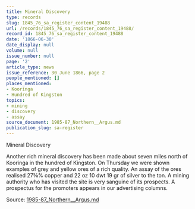```yaml
---
title: Mineral Discovery
type: records
slug: 1845_76_sa_register_content_19488
url: /records/1845_76_sa_register_content_19488/
record_id: 1845_76_sa_register_content_19488
date: '1866-06-30'
date_display: null
volume: null
issue_number: null
page: '2'
article_type: news
issue_reference: 30 June 1866, page 2
people_mentioned: []
places_mentioned:
- Kooringa
- Hundred of Kingston
topics:
- mining
- discovery
- assay
source_document: 1985-87_Northern__Argus.md
publication_slug: sa-register
---
```


Mineral Discovery

Another rich mineral discovery has been made about seven miles north of Kooringa in the hundred of Kingston.  On Thursday we were shown examples of grey and yellow ores of a rich quality.  An assay of the ores realised 27⅝% copper and 22 oz 10 dwt 19 gr of silver to the ton.  A mining authority who has visited the site is very sanguine of its prospects.  A prospectus for the promoters appears in our advertising columns.

Source: [1985-87_Northern__Argus.md](/downloads/markdown/1985-87_Northern__Argus.md)
